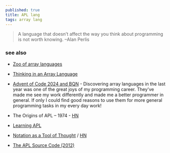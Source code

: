 ```yaml
---
published: true
title: APL lang
tags: array lang
---
```

> A language that doesn’t affect the way you think about programming is not worth knowing. –Alan Perlis

### see also
- [	Zoo of array languages](https://news.ycombinator.com/item?id=45578540)
- [Thinking in an Array Language](https://news.ycombinator.com/item?id=38981639)
- [	Advent of Code 2024 and BQN](https://news.ycombinator.com/item?id=42821531) - Discovering array languages in the last year was one of the great joys of my programming career. They've made me see my work differently and made me a better programmer in general. If only I could find good reasons to use them for more general programming tasks in my every day work!

- The Origins of APL – 1974 - [HN](https://news.ycombinator.com/item?id=32173840)
- [Learning APL](https://xpqz.github.io/learnapl/intro.html)
- [Notation as a Tool of Thought](https://www.jsoftware.com/papers/tot.htm) / [HN](https://news.ycombinator.com/item?id=32178291)
- [	The APL Source Code (2012)](https://news.ycombinator.com/item?id=34064480)
